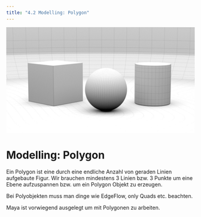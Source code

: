 ```yaml
---
title: "4.2 Modelling: Polygon"
---
```


![](../../../assets/04b_modelling-polygon/images/modelling-title.jpg)

# Modelling: Polygon

Ein Polygon ist eine durch eine endliche Anzahl von geraden Linien aufgebaute Figur. Wir brauchen mindestens 3 Linien
bzw. 3 Punkte um eine Ebene aufzuspannen bzw. um ein Polygon Objekt zu erzeugen.

Bei Polyobjekten muss man dinge wie EdgeFlow, only Quads etc. beachten.

Maya ist vorwiegend ausgelegt um mit Polygonen zu arbeiten.
